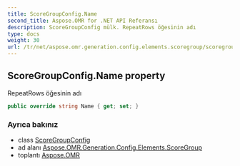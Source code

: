 ```yaml
---
title: ScoreGroupConfig.Name
second_title: Aspose.OMR for .NET API Referansı
description: ScoreGroupConfig mülk. RepeatRows öğesinin adı
type: docs
weight: 30
url: /tr/net/aspose.omr.generation.config.elements.scoregroup/scoregroupconfig/name/
---
```

## ScoreGroupConfig.Name property

RepeatRows öğesinin adı

```csharp
public override string Name { get; set; }
```

### Ayrıca bakınız

* class [ScoreGroupConfig](../)
* ad alanı [Aspose.OMR.Generation.Config.Elements.ScoreGroup](../../scoregroupconfig/)
* toplantı [Aspose.OMR](../../../)


